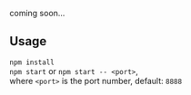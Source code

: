 coming soon...

## Usage
`npm install`  
`npm start` or `npm start -- <port>`,  
where `<port>` is the port number, default: `8888`
